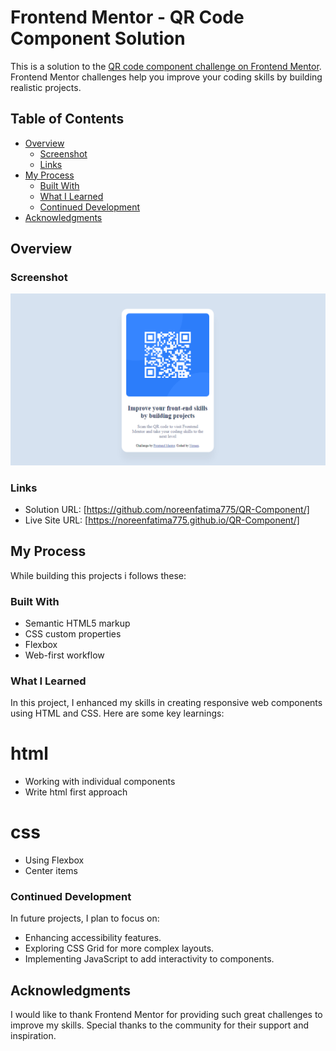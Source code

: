 
# Frontend Mentor - QR Code Component Solution

This is a solution to the [QR code component challenge on Frontend Mentor](https://www.frontendmentor.io/challenges/qr-code-component-iux_sIO_H). Frontend Mentor challenges help you improve your coding skills by building realistic projects.

## Table of Contents

- [Overview](#overview)
  - [Screenshot](#screenshot)
  - [Links](#links)
- [My Process](#my-process)
  - [Built With](#built-with)
  - [What I Learned](#what-i-learned)
  - [Continued Development](#continued-development)
- [Acknowledgments](#acknowledgments)

## Overview

### Screenshot

![QR Code Component](/assets/screenshot.png)

### Links

- Solution URL: [https://github.com/noreenfatima775/QR-Component/]
- Live Site URL: [https://noreenfatima775.github.io/QR-Component/]

## My Process
 While building this projects i follows these:
### Built With

- Semantic HTML5 markup
- CSS custom properties
- Flexbox
- Web-first workflow

### What I Learned

In this project, I enhanced my skills in creating responsive web components using HTML and CSS. Here are some key learnings:

# html
- Working with individual components
- Write html first approach
# css
- Using Flexbox  
- Center items

### Continued Development

In future projects, I plan to focus on:

- Enhancing accessibility features.
- Exploring CSS Grid for more complex layouts.
- Implementing JavaScript to add interactivity to components.




## Acknowledgments

I would like to thank Frontend Mentor for providing such great challenges to improve my skills. Special thanks to the community for their support and inspiration.
